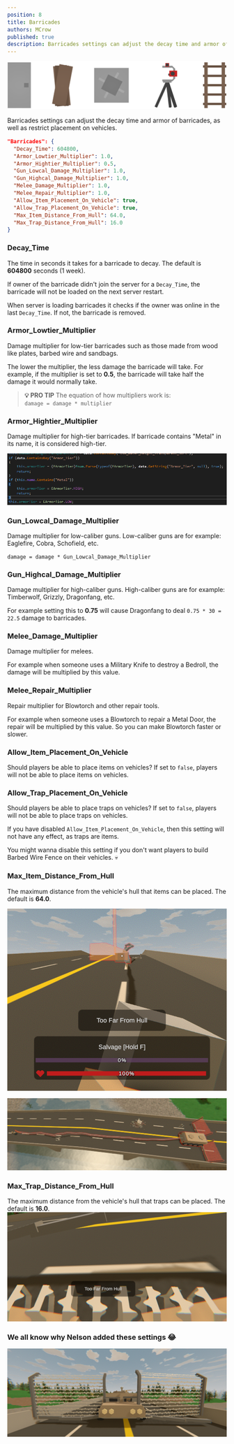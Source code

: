 ```yaml
---
position: 8
title: Barricades
authors: MCrow
published: true
description: Barricades settings can adjust the decay time and armor of barricades, as well as restrict placement on vehicles.
---
```


![barricades](assets/barricades.png)

Barricades settings can adjust the decay time and armor of barricades, as well as restrict placement on vehicles.

```json
"Barricades": {
  "Decay_Time": 604800,
  "Armor_Lowtier_Multiplier": 1.0,
  "Armor_Hightier_Multiplier": 0.5,
  "Gun_Lowcal_Damage_Multiplier": 1.0,
  "Gun_Highcal_Damage_Multiplier": 1.0,
  "Melee_Damage_Multiplier": 1.0,
  "Melee_Repair_Multiplier": 1.0,
  "Allow_Item_Placement_On_Vehicle": true,
  "Allow_Trap_Placement_On_Vehicle": true,
  "Max_Item_Distance_From_Hull": 64.0,
  "Max_Trap_Distance_From_Hull": 16.0
}
```

### Decay_Time
The time in seconds it takes for a barricade to decay. The default is **604800** seconds (1 week).

If owner of the barricade didn't join the server for a `Decay_Time`, the barricade will not be loaded on the next server restart.

When server is loading barricades it checks if the owner was online in the last `Decay_Time`. If not, the barricade is removed.

### Armor_Lowtier_Multiplier
Damage multiplier for low-tier barricades such as those made from wood like plates, barbed wire and sandbags.

The lower the multiplier, the less damage the barricade will take. For example, if the multiplier is set to **0.5**, the barricade will take half the damage it would normally take.

> **💡 PRO TIP**
> The equation of how multipliers work is:  
> ```damage = damage * multiplier```

### Armor_Hightier_Multiplier
Damage multiplier for high-tier barricades. If barricade contains "Metal" in its name, it is considered high-tier.

![unturned metal armor tier](assets/unturned_metal_armor_tier.png "Screenshot from Unturned code with armor tier logic")

### Gun_Lowcal_Damage_Multiplier
Damage multiplier for low-caliber guns. Low-caliber guns are for example: Eaglefire, Cobra, Schofield, etc.

```
damage = damage * Gun_Lowcal_Damage_Multiplier
```

### Gun_Highcal_Damage_Multiplier
Damage multiplier for high-caliber guns. High-caliber guns are for example: Timberwolf, Grizzly, Dragonfang, etc.

For example setting this to **0.75** will cause Dragonfang to deal `0.75 * 30 = 22.5` damage to barricades.

### Melee_Damage_Multiplier
Damage multiplier for melees.

For example when someone uses a Military Knife to destroy a Bedroll, the damage will be multiplied by this value.

### Melee_Repair_Multiplier
Repair multiplier for Blowtorch and other repair tools.

For example when someone uses a Blowtorch to repair a Metal Door, the repair will be multiplied by this value. So you can make Blowtorch faster or slower.

### Allow_Item_Placement_On_Vehicle
Should players be able to place items on vehicles? If set to `false`, players will not be able to place items on vehicles.

### Allow_Trap_Placement_On_Vehicle
Should players be able to place traps on vehicles? If set to `false`, players will not be able to place traps on vehicles.

If you have disabled `Allow_Item_Placement_On_Vehicle`, then this setting will not have any effect, as traps are items.

You might wanna disable this setting if you don't want players to build Barbed Wire Fence on their vehicles. 💀

### Max_Item_Distance_From_Hull
The maximum distance from the vehicle's hull that items can be placed. The default is **64.0**.

![too far from haul](assets/too_far_from_haul.png "This is what it looks like on player's screen")

![too far from haul too little](assets/too_far_from_haul_too_little.png "I think 64 meters it too much lol")

### Max_Trap_Distance_From_Hull
The maximum distance from the vehicle's hull that traps can be placed. The default is **16.0**.
![too far from haul trap](assets/too_far_from_haul_trap.png ":(")

### We all know why Nelson added these settings 😂
![apc barbed wire](assets/apc_barbed_wire.png "Unturned vibes")